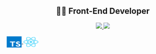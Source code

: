 <!DOCTYPE html>
<html lang="en-US">

<body>

<div ng-app="">
<h2 align="center">👩‍💻 Front-End Developer</h2>

  
 
</div>

</body>
</html>

<div align="center">
  <a href="https://github.com/tiffsilvaxx">
  <img height="150" src="https://github-readme-stats.vercel.app/api?username=tiffsilvaxx&show_icons=true&theme=dark&include_all_commits=true&count_private=true"/>
  <img height="150" src="https://github-readme-stats.vercel.app/api/top-langs/?username=tiffsilvaxx&layout=compact&langs_count=7&theme=dark"/>
</div>

 <div style="display: inline_block"><br>
  <img align="center" alt="TypeScript" height="30" width="40" src="https://raw.githubusercontent.com/devicons/devicon/master/icons/typescript/typescript-plain.svg">
  <img align="center" alt="React.js" height="30" width="40" src="https://raw.githubusercontent.com/devicons/devicon/master/icons/react/react-original.svg">
</div>
